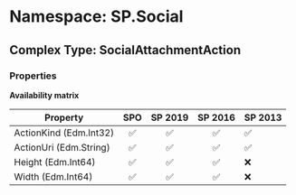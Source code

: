# Namespace: SP.Social

## Complex Type: SocialAttachmentAction

### Properties

**Availability matrix**

Property | SPO | SP 2019 | SP 2016 | SP 2013
----------|:---:|:-------:|:-------:|:-------
ActionKind (Edm.Int32) | ✅ | ✅ | ✅ | ✅
ActionUri (Edm.String) | ✅ | ✅ | ✅ | ✅
Height (Edm.Int64) | ✅ | ✅ | ✅ | ❌
Width (Edm.Int64) | ✅ | ✅ | ✅ | ❌
